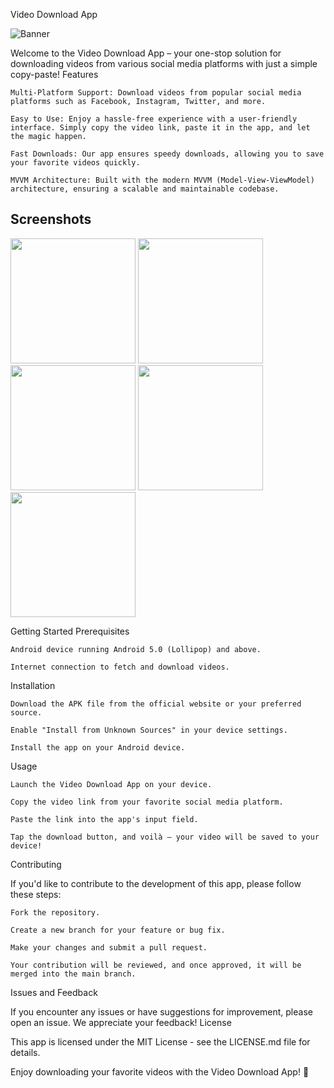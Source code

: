Video Download App

![Banner](https://github.com/fahaddhabib/All-Video-Downloader-App/blob/master/assets/banner.png)

Welcome to the Video Download App – your one-stop solution for downloading videos from various social media platforms with just a simple copy-paste!
Features

    Multi-Platform Support: Download videos from popular social media platforms such as Facebook, Instagram, Twitter, and more.

    Easy to Use: Enjoy a hassle-free experience with a user-friendly interface. Simply copy the video link, paste it in the app, and let the magic happen.

    Fast Downloads: Our app ensures speedy downloads, allowing you to save your favorite videos quickly.

    MVVM Architecture: Built with the modern MVVM (Model-View-ViewModel) architecture, ensuring a scalable and maintainable codebase.

## Screenshots

<p float="left">
  <img src="https://github.com/fahaddhabib/All-Video-Downloader-App/blob/master/assets/ss1.jpg" width="200" />
  <img src="https://github.com/fahaddhabib/All-Video-Downloader-App/blob/master/assets/ss2.jpg" width="200" />
  <img src="https://github.com/fahaddhabib/All-Video-Downloader-App/blob/master/assets/ss3.jpg" width="200" />
  <img src="https://github.com/fahaddhabib/All-Video-Downloader-App/blob/master/assets/ss4.jpg" width="200" />
  <img src="https://github.com/fahaddhabib/All-Video-Downloader-App/blob/master/assets/ss5.jpg" width="200" />
</p>


Getting Started
Prerequisites

    Android device running Android 5.0 (Lollipop) and above.

    Internet connection to fetch and download videos.

Installation

    Download the APK file from the official website or your preferred source.

    Enable "Install from Unknown Sources" in your device settings.

    Install the app on your Android device.

Usage

    Launch the Video Download App on your device.

    Copy the video link from your favorite social media platform.

    Paste the link into the app's input field.

    Tap the download button, and voilà – your video will be saved to your device!

Contributing

If you'd like to contribute to the development of this app, please follow these steps:

    Fork the repository.

    Create a new branch for your feature or bug fix.

    Make your changes and submit a pull request.

    Your contribution will be reviewed, and once approved, it will be merged into the main branch.

Issues and Feedback

If you encounter any issues or have suggestions for improvement, please open an issue. We appreciate your feedback!
License

This app is licensed under the MIT License - see the LICENSE.md file for details.

Enjoy downloading your favorite videos with the Video Download App! 🎉
